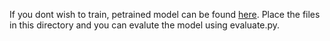 If you dont wish to train, petrained model can be found [here](https://drive.google.com/drive/folders/1IngFrBcfiY45RAI92vD863mGQZwxb9ML?usp=sharing).
Place the files in this directory and you can evalute the model using evaluate.py.
